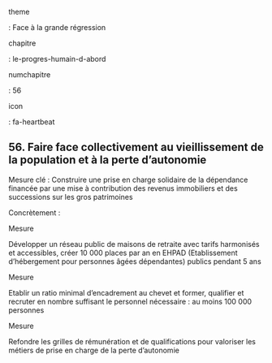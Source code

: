 theme

:   Face à la grande régression

chapitre

:   le-progres-humain-d-abord

numchapitre

:   56

icon

:   fa-heartbeat

56\. Faire face collectivement au vieillissement de la population et à la
perte d’autonomie
------------------------------------------------------------------------

Mesure clé : Construire une prise en charge solidaire de la dépendance
financée par une mise à contribution des revenus immobiliers et des
successions sur les gros patrimoines

Concrètement :

<div class="admonition">

Mesure

Développer un réseau public de maisons de retraite avec tarifs
harmonisés et accessibles, créer 10 000 places par an en
EHPAD (Etablissement d’hébergement pour personnes âgées dépendantes)
publics pendant 5 ans

</div>

<div class="admonition">

Mesure

Etablir un ratio minimal d’encadrement au chevet et former, qualifier et
recruter en nombre suffisant le personnel nécessaire : au moins 100 000
personnes

</div>

<div class="admonition">

Mesure

Refondre les grilles de rémunération et de qualifications pour valoriser
les métiers de prise en charge de la perte d’autonomie

</div>
